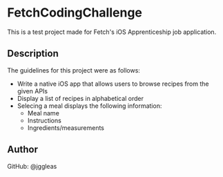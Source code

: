 # FetchCodingChallenge

This is a test project made for Fetch's iOS Apprenticeship job application.

## Description

The guidelines for this project were as follows:
- Write a native iOS app that allows users to browse recipes from the given APIs
- Display a list of recipes in alphabetical order
- Selecing a meal displays the following information:
  - Meal name
  - Instructions
  - Ingredients/measurements

## Author

GitHub: @jggleas
